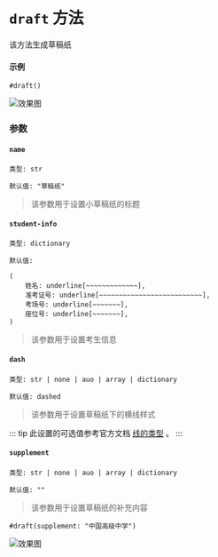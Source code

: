 # `draft` 方法

该方法生成草稿纸

#### 示例
```typst
#draft()
```

![效果图](/draft.png)


### 参数

#### `name`

`类型: str`

`默认值: "草稿纸"`
>该参数用于设置小草稿纸的标题

#### `student-info`

`类型: dictionary`

`默认值: `
```typst
(
    姓名: underline[~~~~~~~~~~~~~],
    准考证号: underline[~~~~~~~~~~~~~~~~~~~~~~~~~~],
    考场号: underline[~~~~~~~],
    座位号: underline[~~~~~~~],
)
```

>该参数用于设置考生信息

#### `dash`

`类型: str | none | auo | array | dictionary`

`默认值: dashed`
> 该参数用于设置草稿纸下的横线样式

::: tip
此设置的可选值参考官方文档 [线的类型](https://typst.app/docs/reference/visualize/stroke/#constructor-dash) 。
:::
#### `supplement`

`类型: str | none | auo | array | dictionary`

`默认值: ""`

>该参数用于设置草稿纸的补充内容


```typst
#draft(supplement: "中国高级中学")
```
![效果图](/draft2.png)

